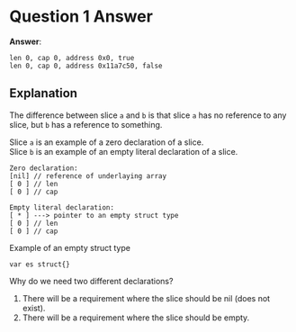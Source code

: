 # Question 1 Answer

**Answer**:
```
len 0, cap 0, address 0x0, true
len 0, cap 0, address 0x11a7c50, false
```

## Explanation
The difference between slice `a` and `b` is 
that slice `a` has no reference to any slice, but 
`b` has a reference to something.

Slice `a` is an example of a zero declaration of a slice.  
Slice `b` is an example of an empty literal declaration of a slice.

```
Zero declaration:
[nil] // reference of underlaying array
[ 0 ] // len
[ 0 ] // cap

Empty literal declaration:
[ * ] ---> pointer to an empty struct type
[ 0 ] // len
[ 0 ] // cap
```

Example of an empty struct type
```
var es struct{}
```

Why do we need two different declarations?
1. There will be a requirement where the slice should be nil (does not exist).
2. There will be a requirement where the slice should be empty.